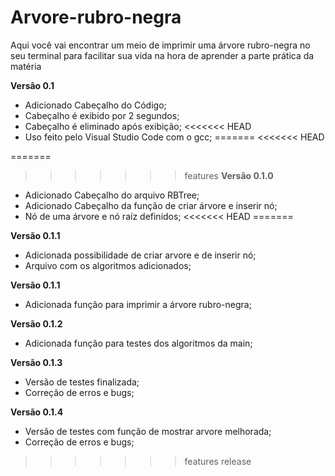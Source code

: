 # Arvore-rubro-negra
Aqui você vai encontrar um meio de imprimir uma árvore rubro-negra no seu terminal para facilitar sua vida na hora de aprender a parte prática da matéria

**Versão 0.1**
- Adicionado Cabeçalho do Código;
- Cabeçalho é exibido por 2 segundos;
- Cabeçalho é eliminado após exibição;
<<<<<<< HEAD
- Uso feito pelo Visual Studio Code com o gcc;
=======
<<<<<<< HEAD

=======
  
>>>>>>> features
**Versão 0.1.0**
- Adicionado Cabeçalho do arquivo RBTree;
- Adicionado Cabeçalho da função de criar árvore e inserir nó;
- Nó de uma árvore e nó raíz definidos;
<<<<<<< HEAD
=======

**Versão 0.1.1**
- Adicionada possibilidade de criar arvore e de inserir nó;
- Arquivo com os algoritmos adicionados;

**Versão 0.1.1**
- Adicionada função para imprimir a árvore rubro-negra;

**Versão 0.1.2**
- Adicionada função para testes dos algoritmos da main;

**Versão 0.1.3**
- Versão de testes finalizada;
- Correção de erros e bugs;

**Versão 0.1.4**
- Versão de testes com função de mostrar arvore melhorada;
- Correção de erros e bugs;
>>>>>>> features
>>>>>>> release
